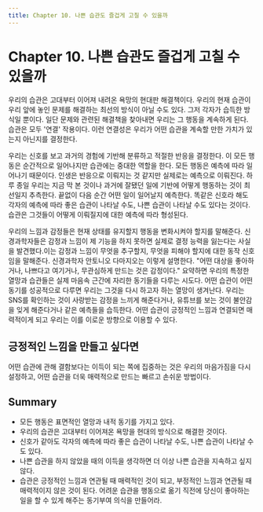 ```yaml
---
title: Chapter 10. 나쁜 습관도 즐겁게 고칠 수 있을까
---
```


# Chapter 10. 나쁜 습관도 즐겁게 고칠 수 있을까

우리의 습관은 고대부터 이어져 내려온 욕망의 현대판 해결책이다. 우리의 현재 습관이 우리 앞에 놓인 문제를 해결하는 최선의 방식이 아닐 수도 있다. 그저 각자가 습득한 방식일 뿐이다. 일단 문제와 관련된 해결책을 찾아내면 우리는 그 행동을 계속하게 된다.
습관은 모두 '연결' 작용이다. 이런 연결성은 우리가 어떤 습관을 계속할 만한 가치가 있는지 아닌지를 결정한다. 

우리는 신호를 보고 과거의 경험에 기반해 분류하고 적절한 반응을 결정한다. 이 모든 행동은 순간적으로 일어나지만 습관에는 중대한 역할을 한다. 모든 행동은 예측에 따라 일어나기 때문이다.
인생은 반응으로 이뤄지는 것 같지만 실제로는 예측으로 이뤄진다. 하루 종일 우리는 지금 막 본 것이나 과거에 잘됐던 일에 기반에 어떻게 행동하는 것이 최선일지 추측한다. 끝없이 다음 순간 어떤 일이 일어날지 예측한다.
똑같은 신호라 해도 각자의 예측에 따라 좋은 습관이 나타날 수도, 나쁜 습관이 나타날 수도 있다는 것이다. 습관은 그것들이 어떻게 이뤄질지에 대한 예측에 따라 형성된다.

우리의 느낌과 감정들은 현재 상태를 유지할지 행동을 변화시켜야 할지를 말해준다. 신경과학자들은 감정과 느낌이 제 기능을 하지 못하면 실제로 결정 능력을 잃는다는 사실을 발견했다.이는 감정과 느낌이 무엇을 추구할지, 무엇을 피해야 할지에 대한 동작 신호임을 말해준다.
신경과학자 안토니오 다마지오는 이렇게 설명한다.
"어떤 대상을 좋아하거나, 나쁘다고 여기거나, 무관심하게 만드는 것은 감정이다."
요약하면 우리의 특정한 열망과 습관들은 실제 마음속 근간에 자리한 동기들을 다루는 시도다. 어떤 습관이 어떤 동기를 성공적으로 다루면 우리는 그것을 다시 하고자 하는 열망이 생겨난다.
우리는 SNS를 확인하는 것이 사랑받는 감정을 느끼게 해준다거나, 유튜브를 보는 것이 불안감을 잊게 해준다거나 같은 예측들을 습득한다. 어떤 습관이 긍정적인 느낌과 연결되면 매력적이게 되고 우리는 이를 이로운 방향으로 이용할 수 있다.

## 긍정적인 느낌을 만들고 싶다면
어떤 습관에 관해 결함보다는 이득이 되는 쪽에 집중하는 것은 우리의 마음가짐을 다시 설정하고, 어떤 습관을 더욱 매력적으로 만드는 빠르고 손쉬운 방법이다.

## Summary
- 모든 행동은 표면적인 열망과 내적 동기를 가지고 있다.
- 우리의 습관은 고대부터 이어져온 욕망을 현대의 방식으로 해결한 것이다.
- 신호가 같아도 각자의 예측에 따라 좋은 습관이 나타날 수도, 나쁜 습관이 나타날 수도 있다.
- 나쁜 습관을 하지 않았을 때의 이득을 생각하면 더 이상 나쁜 습관을 지속하고 싶지 않다.
- 습관은 긍정적인 느낌과 연관될 때 매력적인 것이 되고, 부정적인 느낌과 연관될 때 매력적이지 않은 것이 된다. 어려운 습관을 행동으로 옮기 직전에 당신이 좋아하는 일을 할 수 있게 해주는 동기부여 의식을 만들어라.
